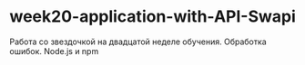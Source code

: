 # week20-application-with-API-Swapi
Работа со звездочкой на двадцатой неделе обучения. Обработка ошибок. Node.js и npm
